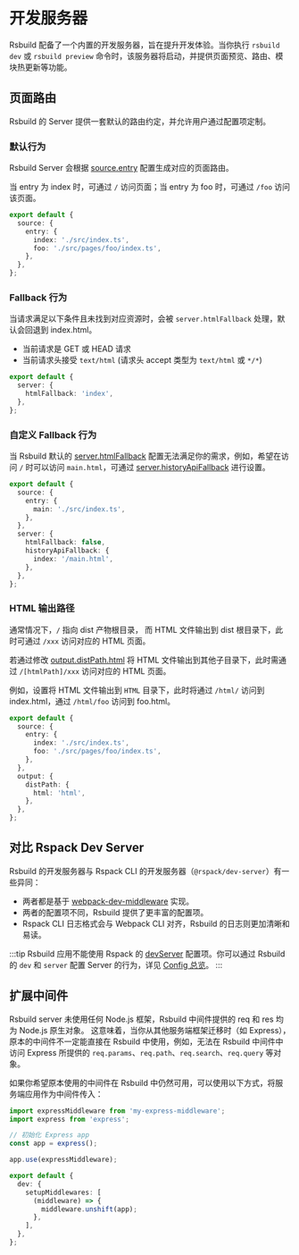 # 开发服务器

Rsbuild 配备了一个内置的开发服务器，旨在提升开发体验。当你执行 `rsbuild dev` 或 `rsbuild preview` 命令时，该服务器将启动，并提供页面预览、路由、模块热更新等功能。

## 页面路由

Rsbuild 的 Server 提供一套默认的路由约定，并允许用户通过配置项定制。

### 默认行为

Rsbuild Server 会根据 [source.entry](/config/source/entry) 配置生成对应的页面路由。

当 entry 为 index 时，可通过 `/` 访问页面；当 entry 为 foo 时，可通过 `/foo` 访问该页面。

```ts title="rsbuild.config.ts"
export default {
  source: {
    entry: {
      index: './src/index.ts',
      foo: './src/pages/foo/index.ts',
    },
  },
};
```

### Fallback 行为

当请求满足以下条件且未找到对应资源时，会被 `server.htmlFallback` 处理，默认会回退到 index.html。

- 当前请求是 GET 或 HEAD 请求
- 当前请求头接受 `text/html` (请求头 accept 类型为 `text/html` 或 `*/*`)

```ts title=rsbuild.config.ts
export default {
  server: {
    htmlFallback: 'index',
  },
};
```

### 自定义 Fallback 行为

当 Rsbuild 默认的 [server.htmlFallback](/config/server/html-fallback) 配置无法满足你的需求，例如，希望在访问 `/` 时可以访问 `main.html`，可通过 [server.historyApiFallback](/config/server/history-api-fallback) 进行设置。

```ts title=rsbuild.config.ts
export default {
  source: {
    entry: {
      main: './src/index.ts',
    },
  },
  server: {
    htmlFallback: false,
    historyApiFallback: {
      index: '/main.html',
    },
  },
};
```

### HTML 输出路径

通常情况下，`/` 指向 dist 产物根目录， 而 HTML 文件输出到 dist 根目录下，此时可通过 `/xxx` 访问对应的 HTML 页面。

若通过修改 [output.distPath.html](/config/output/dist-path) 将 HTML 文件输出到其他子目录下，此时需通过 `/[htmlPath]/xxx` 访问对应的 HTML 页面。

例如，设置将 HTML 文件输出到 `HTML` 目录下，此时将通过 `/html/` 访问到 index.html，通过 `/html/foo` 访问到 foo.html。

```ts
export default {
  source: {
    entry: {
      index: './src/index.ts',
      foo: './src/pages/foo/index.ts',
    },
  },
  output: {
    distPath: {
      html: 'html',
    },
  },
};
```

## 对比 Rspack Dev Server

Rsbuild 的开发服务器与 Rspack CLI 的开发服务器（`@rspack/dev-server`）有一些异同：

- 两者都是基于 [webpack-dev-middleware](https://github.com/webpack/webpack-dev-middleware) 实现。
- 两者的配置项不同，Rsbuild 提供了更丰富的配置项。
- Rspack CLI 日志格式会与 Webpack CLI 对齐，Rsbuild 的日志则更加清晰和易读。

:::tip
Rsbuild 应用不能使用 Rspack 的 [devServer](https://rspack.dev/config/dev-server) 配置项。你可以通过 Rsbuild 的 `dev` 和 `server` 配置 Server 的行为，详见 [Config 总览](/config/index)。
:::

## 扩展中间件

Rsbuild server 未使用任何 Node.js 框架，Rsbuild 中间件提供的 req 和 res 均为 Node.js 原生对象。
这意味着，当你从其他服务端框架迁移时（如 Express），原本的中间件不一定能直接在 Rsbuild 中使用，例如，无法在 Rsbuild 中间件中访问 Express 所提供的 `req.params`、`req.path`、`req.search`、`req.query` 等对象。

如果你希望原本使用的中间件在 Rsbuild 中仍然可用，可以使用以下方式，将服务端应用作为中间件传入：

```ts file=rsbuild.config.ts
import expressMiddleware from 'my-express-middleware';
import express from 'express';

// 初始化 Express app
const app = express();

app.use(expressMiddleware);

export default {
  dev: {
    setupMiddlewares: [
      (middleware) => {
        middleware.unshift(app);
      },
    ],
  },
};
```
